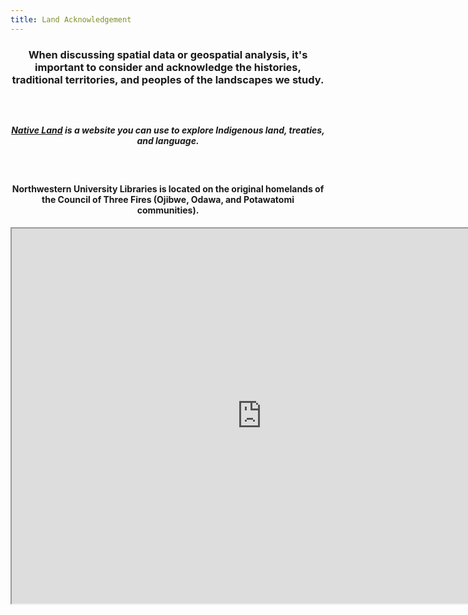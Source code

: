 ```yaml
---
title: Land Acknowledgement
---
```


<h3 align="center">When discussing spatial data or geospatial analysis, it's important to consider and acknowledge the histories, traditional territories, and peoples of the landscapes we study.<h3>  

<br> 
  
<h5 align="center"><a href ="https://native-land.ca/">Native Land</a> is a website you can use to explore Indigenous land, treaties, and language. </h5>

<br>

<h4 align="center"> Northwestern University Libraries is located on the original homelands of the Council of Three Fires (Ojibwe, Odawa, and Potawatomi communities).</h4>

<center><iframe src="https://native-land.ca/api/embed/embed.html?maps=territories&amp;position=41.875830,-87.624541" width=800px height=600px></iframe></center>
